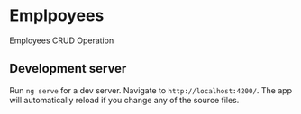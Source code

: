 # Emplpoyees

Employees CRUD Operation

## Development server

Run `ng serve` for a dev server. Navigate to `http://localhost:4200/`. The app will automatically reload if you change any of the source files.


